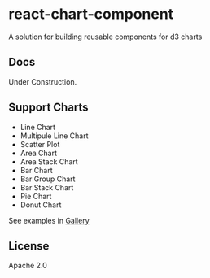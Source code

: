 # react-chart-component

A solution for building reusable components for d3 charts

## Docs

Under Construction.

## Support Charts

- Line Chart
- Multipule Line Chart
- Scatter Plot
- Area Chart
- Area Stack Chart
- Bar Chart
- Bar Group Chart
- Bar Stack Chart
- Pie Chart
- Donut Chart

See examples in [Gallery](http://react-d3.github.io/react-d3-basics/gallery.html)

## License

Apache 2.0
